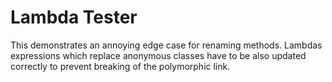# Lambda Tester

This demonstrates an annoying edge case for renaming methods. Lambdas 
expressions which replace anonymous classes have to be also updated 
correctly to prevent breaking of the polymorphic link.